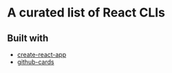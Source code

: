 # A curated list of React CLIs

## Built with

* [create-react-app](https://github.com/facebookincubator/create-react-app)
* [github-cards](https://github.com/lepture/github-cards)
